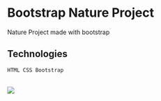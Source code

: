 # Bootstrap Nature Project

Nature Project made with bootstrap

## Technologies

```
HTML CSS Bootstrap
```

<br>

<img src="/images/screen.gif">
